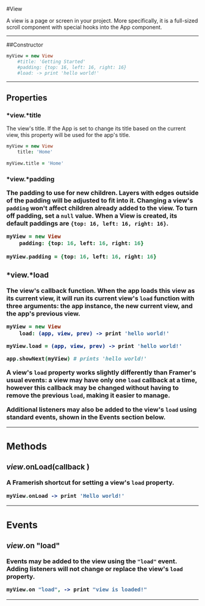 #View

A view is a page or screen in your project. More specifically, it is a full-sized scroll component with special hooks into the App component.

***

##Constructor

```coffeescript
myView = new View
	#title: 'Getting Started'
	#padding: {top: 16, left: 16, right: 16}
    #load: -> print 'hello world!'
```
***

## Properties

### *view.*title <string>

The view's title. If the App is set to change its title based on the current view, this property will be used for the app's title.

```coffeescript
myView = new View
	title: 'Home'
 
myView.title = 'Home'
```

### *view.*padding <object>

The padding to use for new children. Layers with edges outside of the padding will be adjusted to fit into it. Changing a view's `padding` won't affect children already added to the view. To turn off padding, set a `null` value. When a View is created, its default paddings are `{top: 16, left: 16, right: 16}`.

```coffeescript
myView = new View
	padding: {top: 16, left: 16, right: 16}
	
myView.padding = {top: 16, left: 16, right: 16}
```
### *view.*load <function>

The view's callback function. When the app loads this view as its current view, it will run its current view's `load` function with three arguments: the app instance, the new current view, and the app's previous view. 

```coffeescript
myView = new View
	load: (app, view, prev) -> print 'hello world!'

myView.load = (app, view, prev) -> print 'hello world!'

app.showNext(myView) # prints 'hello world!'
```
A view's `load` property works slightly differently than Framer's usual events: a view may have only one `load` callback at a time, however this callback may be changed without having to remove the previous `load`, making it easier to manage. 

Additional listeners may also be added to the view's `load` using standard events, shown in the **Events** section below.

------

## Methods

### *view*.onLoad(callback <function> )

A Framerish shortcut for setting a view's `load` property.

```coffeescript
myView.onLoad -> print 'Hello world!'
```

------

## Events

### *view*.on "load"

Events may be added to the view using the `"load"` event. Adding listeners will not change or replace the view's `load` property.

```coffeescript
myView.on "load", -> print "view is loaded!"
```

------

